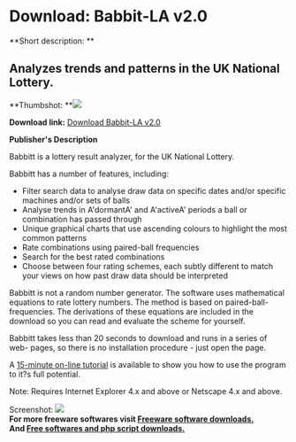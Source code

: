 # Download: Babbit-LA v2.0

**Short description: **

## Analyzes trends and patterns in the UK National Lottery.

  
**Thumbshot: **![](http://www.freewarefiles.com/screenshot/babbit_md.gif)   
  
**Download link:** [Download Babbit-LA v2.0](http://freesoftwares.boysofts.com/Babbit-LA-V_program_3366.html)  
  

**Publisher's Description**  
  

Babbitt is a lottery result analyzer, for the UK National Lottery.

Babbitt has a number of features, including:

  * Filter search data to analyse draw data on specific dates and/or specific machines and/or sets of balls 
  * Analyse trends in A'dormantA' and A'activeA' periods a ball or combination has passed through 
  * Unique graphical charts that use ascending colours to highlight the most common patterns 
  * Rate combinations using paired-ball frequencies 
  * Search for the best rated combinations 
  * Choose between four rating schemes, each subtly different to match your views on how past draw data should be interpreted 

Babbitt is not a random number generator. The software uses mathematical
equations to rate lottery numbers. The method is based on paired-ball-
frequencies. The derivations of these equations are included in the download
so you can read and evaluate the scheme for yourself.

Babbitt takes less than 20 seconds to download and runs in a series of web-
pages, so there is no installation procedure - just open the page.

A [15-minute on-line
tutorial](http://www.lucidviews.net/software/babbitt/tutorial) is available to
show you how to use the program to it?s full potential.

Note: Requires Internet Explorer 4.x and above or Netscape 4.x and above.

  
  
Screenshot: ![](http://www.freewarefiles.com/screenshot/babbit.gif)  
**For more freeware softwares visit [Freeware software downloads.](http://freesoftwares.boysofts.com/)**   
**And [Free softwares and php script downloads.](http://www.boysofts.com/)**


